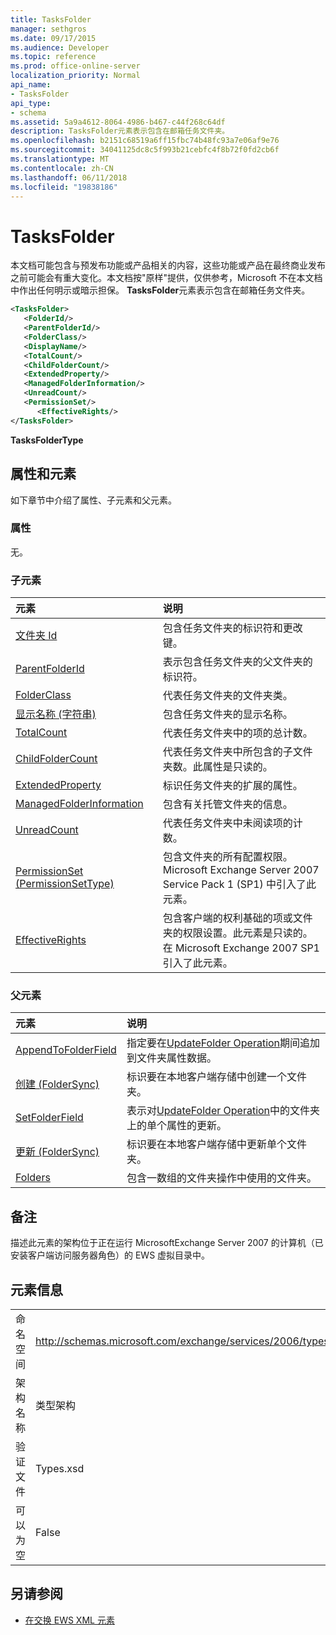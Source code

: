 ```yaml
---
title: TasksFolder
manager: sethgros
ms.date: 09/17/2015
ms.audience: Developer
ms.topic: reference
ms.prod: office-online-server
localization_priority: Normal
api_name:
- TasksFolder
api_type:
- schema
ms.assetid: 5a9a4612-8064-4986-b467-c44f268c64df
description: TasksFolder元素表示包含在邮箱任务文件夹。
ms.openlocfilehash: b2151c68519a6ff15fbc74b48fc93a7e06af9e76
ms.sourcegitcommit: 34041125dc8c5f993b21cebfc4f8b72f0fd2cb6f
ms.translationtype: MT
ms.contentlocale: zh-CN
ms.lasthandoff: 06/11/2018
ms.locfileid: "19838186"
---
```

# <a name="tasksfolder"></a>TasksFolder

本文档可能包含与预发布功能或产品相关的内容，这些功能或产品在最终商业发布之前可能会有重大变化。本文档按"原样"提供，仅供参考，Microsoft 不在本文档中作出任何明示或暗示担保。 **TasksFolder**元素表示包含在邮箱任务文件夹。 
  
```xml
<TasksFolder>
   <FolderId/>
   <ParentFolderId/>
   <FolderClass/>
   <DisplayName/>
   <TotalCount/>
   <ChildFolderCount/>
   <ExtendedProperty/>
   <ManagedFolderInformation/>
   <UnreadCount/>
   <PermissionSet/>
      <EffectiveRights/>
</TasksFolder>
```

**TasksFolderType**

## <a name="attributes-and-elements"></a>属性和元素

如下章节中介绍了属性、子元素和父元素。
  
### <a name="attributes"></a>属性

无。
  
### <a name="child-elements"></a>子元素

|**元素**|**说明**|
|:-----|:-----|
|[文件夹 Id](folderid.md) <br/> |包含任务文件夹的标识符和更改键。  <br/> |
|[ParentFolderId](parentfolderid.md) <br/> |表示包含任务文件夹的父文件夹的标识符。  <br/> |
|[FolderClass](folderclass.md) <br/> |代表任务文件夹的文件夹类。  <br/> |
|[显示名称 (字符串)](displayname-string.md) <br/> |包含任务文件夹的显示名称。  <br/> |
|[TotalCount](totalcount.md) <br/> |代表任务文件夹中的项的总计数。  <br/> |
|[ChildFolderCount](childfoldercount.md) <br/> |代表任务文件夹中所包含的子文件夹数。此属性是只读的。  <br/> |
|[ExtendedProperty](extendedproperty.md) <br/> |标识任务文件夹的扩展的属性。  <br/> |
|[ManagedFolderInformation](managedfolderinformation.md) <br/> |包含有关托管文件夹的信息。  <br/> |
|[UnreadCount](unreadcount.md) <br/> |代表任务文件夹中未阅读项的计数。  <br/> |
|[PermissionSet (PermissionSetType)](permissionset-permissionsettype.md) <br/> |包含文件夹的所有配置权限。Microsoft Exchange Server 2007 Service Pack 1 (SP1) 中引入了此元素。  <br/> |
|[EffectiveRights](effectiverights.md) <br/> |包含客户端的权利基础的项或文件夹的权限设置。此元素是只读的。在 Microsoft Exchange 2007 SP1 引入了此元素。  <br/> |
   
### <a name="parent-elements"></a>父元素

|**元素**|**说明**|
|:-----|:-----|
|[AppendToFolderField](appendtofolderfield.md) <br/> |指定要在[UpdateFolder Operation](updatefolder-operation.md)期间追加到文件夹属性数据。  <br/> |
|[创建 (FolderSync)](create-foldersync.md) <br/> |标识要在本地客户端存储中创建一个文件夹。  <br/> |
|[SetFolderField](setfolderfield.md) <br/> |表示对[UpdateFolder Operation](updatefolder-operation.md)中的文件夹上的单个属性的更新。  <br/> |
|[更新 (FolderSync)](update-foldersync.md) <br/> |标识要在本地客户端存储中更新单个文件夹。  <br/> |
|[Folders](folders-ex15websvcsotherref.md) <br/> |包含一数组的文件夹操作中使用的文件夹。  <br/> |
   
## <a name="remarks"></a>备注

描述此元素的架构位于正在运行 MicrosoftExchange Server 2007 的计算机（已安装客户端访问服务器角色）的 EWS 虚拟目录中。
  
## <a name="element-information"></a>元素信息

|||
|:-----|:-----|
|命名空间  <br/> |http://schemas.microsoft.com/exchange/services/2006/types  <br/> |
|架构名称  <br/> |类型架构  <br/> |
|验证文件  <br/> |Types.xsd  <br/> |
|可以为空  <br/> |False  <br/> |
   
## <a name="see-also"></a>另请参阅

- [在交换 EWS XML 元素](ews-xml-elements-in-exchange.md)

